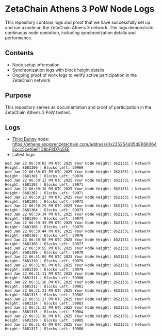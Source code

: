 # ZetaChain Athens 3 PoW Node Logs
This repository contains logs and proof that we have successfully set up and run a node on the ZetaChain Athens 3 network. The logs demonstrate continuous node operation, including synchronization details and performance.

## Contents
- Node setup information
- Synchronization logs with block height details
- Ongoing proof of work logs to verify active participation in the ZetaChain network

## Purpose
This repository serves as documentation and proof of participation in the ZetaChain Athens 3 PoW testnet.

## Logs

- [Third Bunny](https://thirdbunny.xyz/) node: https://athens.explorer.zetachain.com/address/0x225254d35dE666064Eccc5ce16eF1D8bF8D7b5EE
- Latest logs:
```
Wed Jan 22 06:30:02 PM UTC 2025 Your Node Height: 8621331 | Network Height: 8681300 | Blocks Left: 59969
Wed Jan 22 06:30:07 PM UTC 2025 Your Node Height: 8621331 | Network Height: 8681301 | Blocks Left: 59970
Wed Jan 22 06:30:13 PM UTC 2025 Your Node Height: 8621331 | Network Height: 8681302 | Blocks Left: 59971
Wed Jan 22 06:30:18 PM UTC 2025 Your Node Height: 8621331 | Network Height: 8681302 | Blocks Left: 59971
Wed Jan 22 06:30:23 PM UTC 2025 Your Node Height: 8621331 | Network Height: 8681303 | Blocks Left: 59972
Wed Jan 22 06:30:29 PM UTC 2025 Your Node Height: 8621331 | Network Height: 8681304 | Blocks Left: 59973
Wed Jan 22 06:30:34 PM UTC 2025 Your Node Height: 8621331 | Network Height: 8681305 | Blocks Left: 59974
Wed Jan 22 06:30:39 PM UTC 2025 Your Node Height: 8621331 | Network Height: 8681306 | Blocks Left: 59975
Wed Jan 22 06:30:44 PM UTC 2025 Your Node Height: 8621331 | Network Height: 8681307 | Blocks Left: 59976
Wed Jan 22 06:30:50 PM UTC 2025 Your Node Height: 8621331 | Network Height: 8681308 | Blocks Left: 59977
Wed Jan 22 06:30:55 PM UTC 2025 Your Node Height: 8621331 | Network Height: 8681309 | Blocks Left: 59978
Wed Jan 22 06:31:00 PM UTC 2025 Your Node Height: 8621331 | Network Height: 8681310 | Blocks Left: 59979
Wed Jan 22 06:31:05 PM UTC 2025 Your Node Height: 8621331 | Network Height: 8681310 | Blocks Left: 59979
Wed Jan 22 06:31:11 PM UTC 2025 Your Node Height: 8621331 | Network Height: 8681311 | Blocks Left: 59980
Wed Jan 22 06:31:16 PM UTC 2025 Your Node Height: 8621331 | Network Height: 8681312 | Blocks Left: 59981
Wed Jan 22 06:31:21 PM UTC 2025 Your Node Height: 8621331 | Network Height: 8681313 | Blocks Left: 59982
Wed Jan 22 06:31:27 PM UTC 2025 Your Node Height: 8621331 | Network Height: 8681314 | Blocks Left: 59983
Wed Jan 22 06:31:32 PM UTC 2025 Your Node Height: 8621331 | Network Height: 8681315 | Blocks Left: 59984
Wed Jan 22 06:31:38 PM UTC 2025 Your Node Height: 8621331 | Network Height: 8681316 | Blocks Left: 59985
Wed Jan 22 06:31:43 PM UTC 2025 Your Node Height: 8621331 | Network Height: 8681317 | Blocks Left: 59986
```
